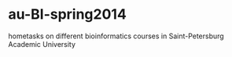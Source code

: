 au-BI-spring2014
================

hometasks on different bioinformatics courses in Saint-Petersburg Academic University
